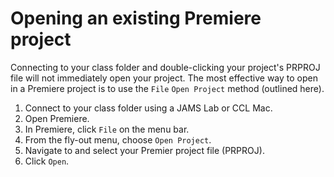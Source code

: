 # Opening an existing Premiere project

Connecting to your class folder and double-clicking your project's PRPROJ file will not immediately open your project. The most effective way to open in a Premiere project is to use the `File` `Open Project` method \(outlined here\).

1. Connect to your class folder using a JAMS Lab or CCL Mac.
2. Open Premiere.
3. In Premiere, click `File` on the menu bar.
4. From the fly-out menu, choose `Open Project`.
5. Navigate to and select your Premier project file \(PRPROJ\).
6. Click `Open`.

